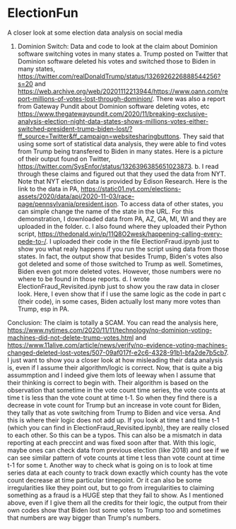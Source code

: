 # ElectionFun
A closer look at some election data analysis on social media

1. Dominion Switch: Data and code to look at the claim about Dominion software switching votes in many states
a. Trump posted on Twitter that Dominion software deleted his votes and switched those to Biden in many states, https://twitter.com/realDonaldTrump/status/1326926226888544256?s=20 and https://web.archive.org/web/20201112213944/https://www.oann.com/report-millions-of-votes-lost-through-dominion/. There was also a report from Gateway Pundit about Dominion software deleting votes, etc https://www.thegatewaypundit.com/2020/11/breaking-exclusive-analysis-election-night-data-states-shows-millions-votes-either-switched-president-trump-biden-lost/?ff_source=Twitter&ff_campaign=websitesharingbuttons. They said that using some sort of statistical data analysis, they were able to find votes from Trump being transfered to Biden in many states. Here is a picture of their output found on Twitter, https://twitter.com/SysEnfor/status/1326396385651023873. 
b. I read through these claims and figured out that they used the data from NYT. Note that NYT election data is provided by Edison Research. Here is the link to the data in PA, https://static01.nyt.com/elections-assets/2020/data/api/2020-11-03/race-page/pennsylvania/president.json. To access data of other states, you can simple change the name of the state in the URL. For this demonstration, I downloaded data from PA, AZ, GA, MI, WI and they are uploaded in the folder. 
c. I also found where they uploaded their Python script, https://thedonald.win/p/11Q8O2wesk/happening-calling-every-pede-to-/. I uploaded their code in the file ElectionFraud.ipynb just to show you what realy happens if you run the script using data from those states. In fact, the output show that besides Trump, Biden's votes also got deleted and some of those switched to Trump as well. Sometimes, Biden even got more deleted votes. However, those numbers were no where to be found in those reports. 
d. I wrote ElectionFraud_Revisited.ipynb just to show you the raw data in closer look. Here, I even show that if I use the same logic as the code in part c (their code), in some cases, Biden actually lost many more votes than Trump, esp in PA.

Conclusion: The claim is totally a SCAM. You can read the analysis here, https://www.nytimes.com/2020/11/11/technology/no-dominion-voting-machines-did-not-delete-trump-votes.html and https://www.11alive.com/article/news/verify/no-evidence-voting-machines-changed-deleted-lost-votes/507-09af017f-e2c6-4328-91b1-bfa2de7b5cb7. I just want to show you a closer look at how misleading their data analysis is, even if I assume their algorithm/logic is correct. 
Now, that is quite a big assummption and I indeed give them lots of leeway when I assume that their thinking is correct to begin with. Their algorithm is based on the observation that sometime in the vote count time series, the vote counts at time t is less than the vote count at time t-1. So when they find there is a decrease in vote count for Trump but an increase in vote count for Biden, they tally that as vote switching from Trump to Biden and vice versa. And this is where their logic does not add up. If you look at time t and time t-1 (which you can find in ElectionFraud_Revisited.ipynb), they are really closed to each other. So this can be a typos. This can also be a mismatch in data reporting at each preccint and was fixed soon after that. With this logic, maybe ones can check data from previous election (like 2018) and see if we can see similar pattern of vote counts at time t less than vote count at time t-1 for some t. Another way to check what is going on is to look at time series data at each county to track down exactly which county has the vote count decrease at time particular timepoint. Or it can also be some irregularities like they point out, but to go from irregularities to claiming something as a fraud is a HUGE step that they fail to show. As I mentioned above, even if I give them all the credits for their logic, the output from their own codes show that Biden lost some votes to Trump too and sometimes that numbers are way bigger than Trump's numbers. 

